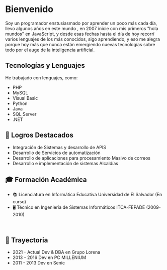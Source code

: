 # Bienvenido

Soy un programador enstusiasmado por aprender un poco más cada día, llevo algunos años en este mundo , en 2007 inicie con mis primeros "hola mundos" en JavaScript, y desde esas fechas hasta el día de hoy recorrí varios lenguajes de los más conocidos, sigo aprendiendo, y eso me alegra porque hoy más que nunca están emergiendo nuevas tecnologías sobre todo por el auge de la inteligencia artificial.

## Tecnologías y Lenguajes

He trabajado con lenguajes, como:
- PHP
- MySQL
- Visual Basic
- Python
- Java
- SQL Server
- .NET



## 🚀 Logros Destacados

- Integración de Sistemas y desarrollo de APIS 
- Desarrollo de Servicios de automatización 
- Desarrollo de aplicaciones para procesamiento Masivo de correos
- Desarrollo e implementación de sistemas Alcaldías

## 🎓 Formación Académica

- 📚 Licenciatura en Informática Educativa
Universidad de El Salvador (En curso)
- 🖥️ Técnico en Ingeniería de Sistemas Informáticos
ITCA-FEPADE (2009-2010)

<br clear="left"/>
  
## 💼 Trayectoria
- 2021 - Actual Dev & DBA en Grupo Lorena
- 2013 - 2016 Dev en PC MILLENIUM
- 2011 - 2013 Dev en Senic

